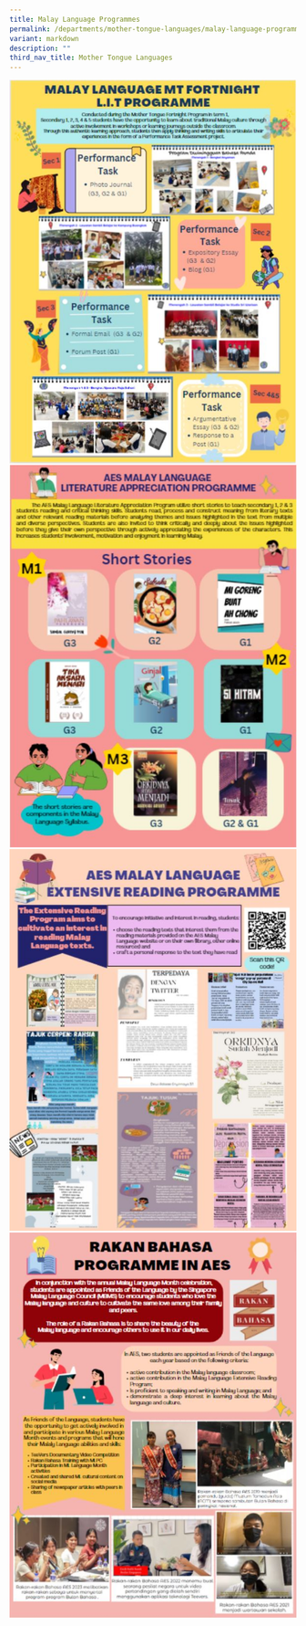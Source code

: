 ```yaml
---
title: Malay Language Programmes
permalink: /departments/mother-tongue-languages/malay-language-programmes/
variant: markdown
description: ""
third_nav_title: Mother Tongue Languages
---
```

![](/images/MT21.JPG)<br>
![](/images/MT22.JPG)<br>
![](/images/MT23.JPG)<br>
![](/images/MT24.JPG)<br>
